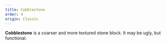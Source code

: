 ```yaml
---
title: Cobblestone
order: 4
origin: Classic
---
```


**Cobblestone** is a coarser and more textured stone block. It may be ugly, but functional.
